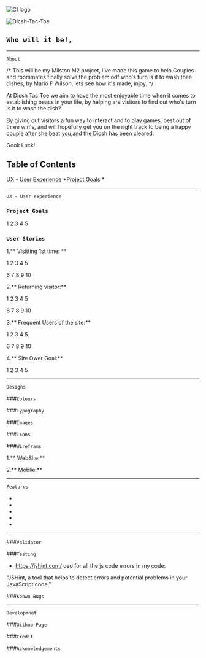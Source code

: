 ![CI logo](https://codeinstitute.s3.amazonaws.com/fullstack/ci_logo_small.png)

![Dicsh-Tac-Toe](assets/image/land.jpeg)


## ```Who will it be!,```

---
```
About
```

/* This will be my Milston M2 projcet, i've made this game to help Couples and roommates finally solve the problem odf who's turn is it to wash thee dishes, by Mario F Wilson, lets see how it's made, injoy. */


At Dicsh Tac Toe we aim to have the most enjoyable time when it comes to establishing peacs in your life, by helping are visitors to find out who's turn is it to wash the dish?

By giving out visitors a fun way to interact and to play games, best out of three win's, and will hopefully get you on the right track to being a happy couple after she beat you,and the Dicsh has been cleared.

Gook Luck!


## Table of Contents

[UX - User Experience](#ux)
    *[Project Goals](#project-goals)
    *


---
```
UX - User experience
```


### ```Project Goals```

1
2
3
4
5

### ```User Stories```

1.** Visitting 1st time: **

1
2
3
4
5

6
7
8
9
10

2.** Returning visitor:**

1
2
3
4
5

6
7
8
9
10

3.** Frequent Users of the site:**

1
2
3
4
5 

6
7
8
9
10

4.** Site Ower Goal:**

1
2
3
4
5

---
```
Designs
```

###```Colours```



###```Typography```



###```Images```



###```Icons```


###```Wireframs```

1.** WebSite:**


2.** Moblie:**


---
``` 
Features
```

*
*
*
*
*

---
###```Validator```


###```Testing```
  
   * https://jshint.com/ ued for all the js code errors in my code: 
   
   "JSHint, a tool that helps to detect errors and potential
    problems in your JavaScript code."
    



###```Konwn Bugs```

---
```
Developmnet
```
###```Github Page```

###```Credit```

###```Ackonwledgements```





